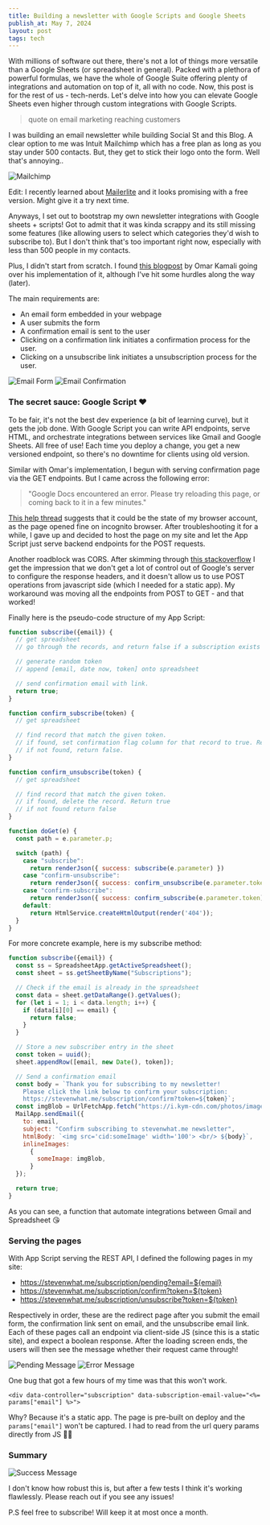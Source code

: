 ```yaml
---
title: Building a newsletter with Google Scripts and Google Sheets
publish_at: May 7, 2024
layout: post
tags: tech
---
```


With millions of software out there, there's not a lot of things more versatile than a Google Sheets (or spreadsheet in general). Packed with a plethora of powerful formulas, we have the whole of Google Suite offering plenty of integrations and automation on top of it, all with no code. Now, this post is for the rest of us - tech-nerds. Let's delve into how you can elevate Google Sheets even higher through custom integrations with Google Scripts.

> quote on email marketing reaching customers

I was building an email newsletter while building Social St and this Blog. A clear option to me was Intuit Mailchimp which has a free plan as long as you stay under 500 contacts. But, they get to stick their logo onto the form. Well that's annoying..

![Mailchimp](create-a-newsletter-with-google-script/mailchimp.png "=400x400")

Edit: I recently learned about [Mailerlite](https://www.mailerlite.com/) and it looks promising with a free version. Might give it a try next time.

Anyways, I set out to bootstrap my own newsletter integrations with Google sheets + scripts! Got to admit that it was kinda scrappy and its still missing some features (like allowing users to select which categories they'd wish to subscribe to). But I don't think that's too important right now, especially with less than 500 people in my contacts.

Plus, I didn't start from scratch. I found [this blogpost](https://omarkama.li/blog/a-newsletter-using-gmail-google-sheets) by Omar Kamali going over his implementation of it, although I've hit some hurdles along the way (later).

The main requirements are:

- An email form embedded in your webpage
- A user submits the form
- A confirmation email is sent to the user
- Clicking on a confirmation link initiates a confirmation process for the user.
- Clicking on a unsubscribe link initiates a unsubscription process for the user.

![Email Form](create-a-newsletter-with-google-script/email_form.png "=400x400")
![Email Confirmation](create-a-newsletter-with-google-script/confirm_email.png "=400x400")

### The secret sauce: Google Script ❤️

To be fair, it's not the best dev experience (a bit of learning curve), but it gets the job done. With Google Script you can write API endpoints, serve HTML, and orchestrate integrations between services like Gmail and Google Sheets. All free of use! Each time you deploy a change, you get a new versioned endpoint, so there's no downtime for clients using old version.

Similar with Omar's implementation, I begun with serving confirmation page via the GET endpoints. But I came across the following error:

> "Google Docs encountered an error. Please try reloading this page, or coming back to it in a few minutes."

[This help thread](https://support.google.com/docs/thread/151882114/can-t-load-apps-script-editor-from-google-sheets-google-docs-encountered-an-error?hl=en) suggests that it could be the state of my browser account, as the page opened fine on incognito browser. After troubleshooting it for a while, I gave up and decided to host the page on my site and let the App Script just serve backend endpoints for the POST requests.

Another roadblock was CORS. After skimming through [this stackoverflow](https://stackoverflow.com/questions/53433938/how-do-i-allow-a-cors-requests-in-my-google-script) I get the impression that we don't get a lot of control out of Google's server to configure the response headers, and it doesn't allow us to use POST operations from javascript side (which I needed for a static app). My workaround was moving all the endpoints from POST to GET - and that worked!

Finally here is the pseudo-code structure of my App Script:

```javascript
function subscribe({email}) {
  // get spreadsheet
  // go through the records, and return false if a subscription exists for that email.

  // generate random token
  // append [email, date now, token] onto spreadsheet

  // send confirmation email with link.
  return true;
}

function confirm_subscribe(token) {
  // get spreadsheet

  // find record that match the given token.
  // if found, set confirmation flag column for that record to true. Return true
  // if not found, return false.
}

function confirm_unsubscribe(token) {
  // get spreadsheet

  // find record that match the given token.
  // if found, delete the record. Return true
  // if not found return false
}

function doGet(e) {
  const path = e.parameter.p;

  switch (path) {
    case "subscribe":
      return renderJson({ success: subscribe(e.parameter) })
    case "confirm-unsubscribe":
      return renderJson({ success: confirm_unsubscribe(e.parameter.token) })
    case "confirm-subscribe":
      return renderJson({ success: confirm_subscribe(e.parameter.token) })
    default:
      return HtmlService.createHtmlOutput(render('404'));
  }
}
```

For more concrete example, here is my subscribe method:

```javascript
function subscribe({email}) {
  const ss = SpreadsheetApp.getActiveSpreadsheet();
  const sheet = ss.getSheetByName("Subscriptions");

  // Check if the email is already in the spreadsheet
  const data = sheet.getDataRange().getValues();
  for (let i = 1; i < data.length; i++) {
    if (data[i][0] == email) {
      return false;
    }
  }

  // Store a new subscriber entry in the sheet
  const token = uuid();
  sheet.appendRow([email, new Date(), token]);

  // Send a confirmation email
  const body = `Thank you for subscribing to my newsletter!
    Please click the link below to confirm your subscription:
    https://stevenwhat.me/subscription/confirm?token=${token}`;
  const imgBlob = UrlFetchApp.fetch("https://i.kym-cdn.com/photos/images/original/001/676/002/f4a.jpg").getBlob().setName("hi_gif");
  MailApp.sendEmail({
    to: email,
    subject: "Confirm subscribing to stevenwhat.me newsletter",
    htmlBody: `<img src='cid:someImage' width='100'> <br/> ${body}`,
    inlineImages:
      {
        someImage: imgBlob,
      }
  });

  return true;
}
```

As you can see, a function that automate integrations between Gmail and Spreadsheet 😘

### Serving the pages

With App Script serving the REST API, I defined the following pages in my site:

- https://stevenwhat.me/subscription/pending?email=${email}
- https://stevenwhat.me/subscription/confirm?token=${token}
- https://stevenwhat.me/subscription/unsubscribe?token=${token}

Respectively in order, these are the redirect page after you submit the email form, the confirmation link sent on email, and the unsubscribe email link. Each of these pages call an endpoint via client-side JS (since this is a static site), and expect a boolean response. After the loading screen ends, the users will then see the message whether their request came through!

![Pending Message](create-a-newsletter-with-google-script/pending_success.png "=400x400")
![Error Message](create-a-newsletter-with-google-script/confirm_error.png "=400x400")

One bug that got a few hours of my time was that this won't work.

```erb
<div data-controller="subscription" data-subscription-email-value="<%= params["email"] %>">
```

Why? Because it's a static app. The page is pre-built on deploy and the `params["email"]` won't be captured. I had to read from the url query params directly from JS 🤦‍♂️

### Summary

![Success Message](create-a-newsletter-with-google-script/confirm_success.png "=400x400")

I don't know how robust this is, but after a few tests I think it's working flawlessly. Please reach out if you see any issues!

P.S feel free to subscribe! Will keep it at most once a month.
